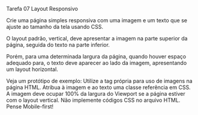 Tarefa 07 Layout Responsivo

Crie uma página simples responsiva com uma imagem e um texto que se ajuste ao tamanho da tela usando CSS.

O layout padrão, vertical, deve apresentar a imagem na parte superior da página, seguida do texto na parte inferior.

Porém, para uma determinada largura da página, quando houver espaço adequado para, o texto deve aparecer ao lado da imagem, apresentando um layout horizontal.

Veja um protótipo de exemplo:
Utilize a tag própria para uso de imagens na página HTML.
Atribua à imagem e ao texto uma classe referência em CSS.
A imagem deve ocupar 100% da largura do Viewport se a página estiver com o layout vertical.
Não implemente códigos CSS no arquivo HTML.
Pense Mobile-first!